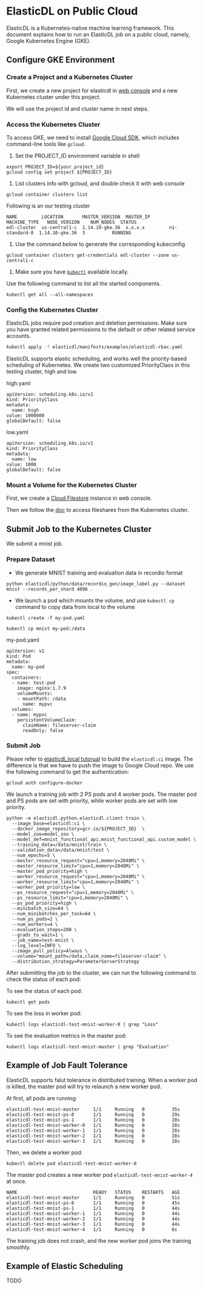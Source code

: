 # ElasticDL on Public Cloud

ElasticDL is a Kubernetes-native machine learning framework.  This document explains how to run an ElasticDL job on a public cloud, namely, Google Kubernetes Engine (GKE).

## Configure GKE Environment

### Create a Project and a Kubernetes Cluster

First, we create a new project for elasticdl in [web console](https://console.cloud.google.com/) and a new Kubernetes cluster under this project.

We will use the project id and cluster name in next steps.

### Access the Kubernetes Cluster

To access GKE, we need to install [Google Cloud SDK](https://cloud.google.com/sdk/install), which includes command-line tools like `gcloud`.


1. Set the PROJECT_ID environment variable in shell

```
export PROJECT_ID=${your_project_id}
gcloud config set project ${PROJECT_ID}
```

1. List clusters info with gcloud, and double check it with web console

```
gcloud container clusters list
```

Following is an our testing cluster

```
NAME         LOCATION       MASTER_VERSION  MASTER_IP       MACHINE_TYPE   NODE_VERSION    NUM_NODES  STATUS
edl-cluster  us-central1-c  1.14.10-gke.36  x.x.x.x         n1-standard-8  1.14.10-gke.36  3          RUNNING
```

1. Use the command below to generate the corresponding kubeconfig

```
gcloud container clusters get-credentials edl-cluster --zone us-central1-c
```
 
1. Make sure you have [`kubectl`](https://kubernetes.io/docs/tasks/tools/install-kubectl/) available locally.

Use the following command to list all the started components.

```
kubectl get all --all-namespaces
```


### Config the Kubernetes Cluster

ElasticDL jobs require pod creation and deletion permissions. Make sure you have granted related permissions to the default or other related service accounts.

```bash
kubectl apply -f elasticdl/manifests/examples/elasticdl-rbac.yaml
```

ElasticDL supports elastic scheduling, and works well the priority-based scheduling of Kubernetes. We create two customized PriorityClass in this testing cluster, high and low.


high.yaml

```
apiVersion: scheduling.k8s.io/v1
kind: PriorityClass
metadata:
  name: high
value: 1000000
globalDefault: false
```

low.yaml

```
apiVersion: scheduling.k8s.io/v1
kind: PriorityClass
metadata:
  name: low
value: 1000
globalDefault: false
```

### Mount a Volume for the Kubernetes Cluster

First, we create a [Cloud Filestore](https://cloud.google.com/filestore) instance in web console.

Then we follow the [doc](https://cloud.google.com/filestore/docs/accessing-fileshares) to access fileshares from the Kubernetes cluster.


## Submit Job to the Kubernetes Cluster

We submit a mnist job.


### Prepare Dataset

- We generate MNIST training and evaluation data in recordio format

```
python elasticdl/python/data/recordio_gen/image_label.py --dataset mnist --records_per_shard 4096 .
```

- We launch a pod which mounts the volume, and use `kubectl cp` command to copy data from local to the volume

```
kubectl create -f my-pod.yaml

kubectl cp mnist my-pod:/data
```

my-pod.yaml

```
apiVersion: v1
kind: Pod
metadata:
  name: my-pod
spec:
  containers:
  - name: test-pod
    image: nginx:1.7.9
    volumeMounts:
    - mountPath: /data
      name: mypvc
  volumes:
  - name: mypvc
    persistentVolumeClaim:
      claimName: fileserver-claim
      readOnly: false
```



### Submit Job

Please refer to [elasticdl_local tutorual](./elasticdl_local.md) to build the `elasticdl:ci` image. The difference is that we have to push the image to Google Cloud repo. We use the following command to get the authentication:

```
gcloud auth configure-docker
```

We launch a training job with 2 PS pods and 4 worker pods. The master pod and PS pods are set with priority, while worker pods are set with low priority.

```
python -m elasticdl.python.elasticdl.client train \
  --image_base=elasticdl:ci \
  --docker_image_repository=gcr.io/${PROJECT_ID}  \
  --model_zoo=model_zoo \
  --model_def=mnist_functional_api.mnist_functional_api.custom_model \
  --training_data=/data/mnist/train \
  --validation_data=/data/mnist/test \
  --num_epochs=5 \
  --master_resource_request="cpu=1,memory=2048Mi" \
  --master_resource_limit="cpu=1,memory=2048Mi" \
  --master_pod_priority=high \
  --worker_resource_request="cpu=1,memory=2048Mi" \
  --worker_resource_limit="cpu=1,memory=2048Mi" \
  --worker_pod_priority=low \
  --ps_resource_request="cpu=1,memory=2048Mi" \
  --ps_resource_limit="cpu=1,memory=2048Mi" \
  --ps_pod_priority=high \
  --minibatch_size=64 \
  --num_minibatches_per_task=64 \
  --num_ps_pods=2 \
  --num_workers=4 \
  --evaluation_steps=200 \
  --grads_to_wait=1 \
  --job_name=test-mnist \
  --log_level=INFO \
  --image_pull_policy=Always \
  --volume="mount_path=/data,claim_name=fileserver-claim" \
  --distribution_strategy=ParameterServerStrategy
```

After submitting the job to the cluster, we can run the following command to check the status of each pod:


To see the status of each pod:

```
kubectl get pods
```

To see the loss in worker pod:

```
kubectl logs elasticdl-test-mnist-worker-0 | grep "Loss"
```
To see the evaluation metrics in the master pod:

```
kubectl logs elasticdl-test-mnist-master | grep "Evaluation"
```

## Example of Job Fault Tolerance

ElasticDL supports falut tolerance in distributed training. When a worker pod is killed, the master pod will try to relaunch a new worker pod.

At first, all pods are running:

```
elasticdl-test-mnist-master     1/1     Running   0          35s
elasticdl-test-mnist-ps-0       1/1     Running   0          29s
elasticdl-test-mnist-ps-1       1/1     Running   0          28s
elasticdl-test-mnist-worker-0   1/1     Running   0          28s
elasticdl-test-mnist-worker-1   1/1     Running   0          28s
elasticdl-test-mnist-worker-2   1/1     Running   0          28s
elasticdl-test-mnist-worker-3   1/1     Running   0          28s
```

Then, we delete a worker pod:

```
kubectl delete pod elasticdl-test-mnist-worker-0
```

The master pod creates a new worker pod `elasticdl-test-mnist-worker-4` at once.

```
NAME                            READY   STATUS    RESTARTS   AGE
elasticdl-test-mnist-master     1/1     Running   0          51s
elasticdl-test-mnist-ps-0       1/1     Running   0          45s
elasticdl-test-mnist-ps-1       1/1     Running   0          44s
elasticdl-test-mnist-worker-1   1/1     Running   0          44s
elasticdl-test-mnist-worker-2   1/1     Running   0          44s
elasticdl-test-mnist-worker-3   1/1     Running   0          44s
elasticdl-test-mnist-worker-4   1/1     Running   0          6s
```

The training job does not crash, and the new worker pod joins the training smoothly.

## Example of Elastic Scheduling

TODO
